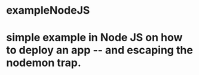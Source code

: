 # exampleNodeJS
# simple example in Node JS on how to deploy an app -- and escaping the nodemon trap.
